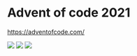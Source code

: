 # Advent of code 2021
https://adventofcode.com/

![](https://img.shields.io/badge/day%20📅-18-blue)
![](https://img.shields.io/badge/stars%20⭐-30-yellow)
![](https://img.shields.io/badge/days%20completed-15-red)	
